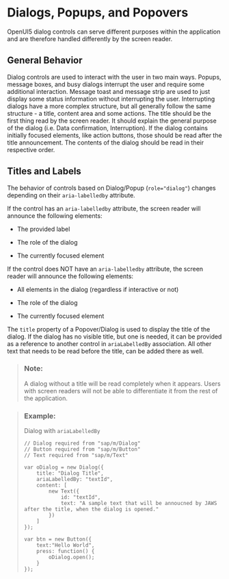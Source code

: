 <!-- loio5709e73d51f2401a9a5a89d8f5479132 -->

# Dialogs, Popups, and Popovers

OpenUI5 dialog controls can serve different purposes within the application and are therefore handled differently by the screen reader.



## General Behavior

Dialog controls are used to interact with the user in two main ways. Popups, message boxes, and busy dialogs interrupt the user and require some additional interaction. Message toast and message strip are used to just display some status information without interrupting the user. Interrupting dialogs have a more complex structure, but all generally follow the same structure - a title, content area and some actions. The title should be the first thing read by the screen reader. It should explain the general purpose of the dialog \(i.e. Data confirmation, Interruption\). If the dialog contains initially focused elements, like action buttons, those should be read after the title announcement. The contents of the dialog should be read in their respective order.



## Titles and Labels

The behavior of controls based on Dialog/Popup \(`role="dialog"`\) changes depending on their `aria-labelledby` attribute.

If the control has an `aria-labelledby` attribute, the screen reader will announce the following elements:

-   The provided label

-   The role of the dialog

-   The currently focused element


If the control does NOT have an `aria-labelledby` attribute, the screen reader will announce the following elements:

-   All elements in the dialog \(regardless if interactive or not\)

-   The role of the dialog

-   The currently focused element


The `title` property of a Popover/Dialog is used to display the title of the dialog. If the dialog has no visible title, but one is needed, it can be provided as a reference to another control in `ariaLabelledBy` association. All other text that needs to be read before the title, can be added there as well.

> ### Note:  
> A dialog without a title will be read completely when it appears. Users with screen readers will not be able to differentiate it from the rest of the application.

> ### Example:  
> Dialog with `ariaLabelledBy` 
> 
> ```
> // Dialog required from "sap/m/Dialog"
> // Button required from "sap/m/Button"
> // Text required from "sap/m/Text"
> 
> var oDialog = new Dialog({
>     title: "Dialog Title",
>     ariaLabelledBy: "textId",
>     content: [
>         new Text({
>             id: "textId",
>             text: "A sample text that will be annoucned by JAWS after the title, when the dialog is opened."
>         })
>     ]
> });
> 
> var btn = new Button({
>     text:"Hello World",
>     press: function() {
>         oDialog.open();
>     }
> });
> ```

